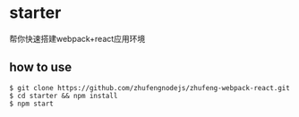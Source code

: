 # starter
帮你快速搭建webpack+react应用环境

## how to use
```
$ git clone https://github.com/zhufengnodejs/zhufeng-webpack-react.git
$ cd starter && npm install
$ npm start
```
